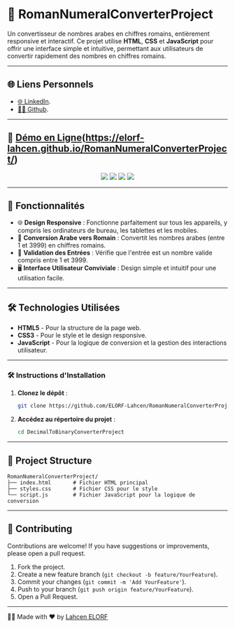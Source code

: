 # 🔢 RomanNumeralConverterProject

Un convertisseur de nombres arabes en chiffres romains, entièrement responsive et interactif. Ce projet utilise **HTML**, **CSS** et **JavaScript** pour offrir une interface simple et intuitive, permettant aux utilisateurs de convertir rapidement des nombres en chiffres romains.

---

## 🌐 Liens Personnels
- [🌐 LinkedIn](https://www.linkedin.com/in/lahcenelorf/).
- [👨‍💻 Github](https://github.com/ELORF-Lahcen).

---

## 🔗 [Démo en Ligne](#)(https://elorf-lahcen.github.io/RomanNumeralConverterProject/)
<div align="center">
    <img src="https://img.shields.io/badge/HTML-5-orange?style=for-the-badge&logo=html5&logoColor=white" />
    <img src="https://img.shields.io/badge/CSS-3-blue?style=for-the-badge&logo=css3&logoColor=white" />
    <img src="https://img.shields.io/badge/JavaScript-yellow?style=for-the-badge&logo=javascript&logoColor=black" />
    <img src="https://img.shields.io/badge/Responsive%20Design-Mobile%20Friendly-blueviolet?style=for-the-badge&logo=responsive&logoColor=white" />
</div>

---

## 📌 Fonctionnalités

- 🌐 **Design Responsive** : Fonctionne parfaitement sur tous les appareils, y compris les ordinateurs de bureau, les tablettes et les mobiles.
- 🔢 **Conversion Arabe vers Romain** : Convertit les nombres arabes (entre 1 et 3999) en chiffres romains.
- 🚨 **Validation des Entrées** : Vérifie que l'entrée est un nombre valide compris entre 1 et 3999.
- 🖥️ **Interface Utilisateur Conviviale** : Design simple et intuitif pour une utilisation facile.

---

## 🛠️ Technologies Utilisées

- **HTML5** - Pour la structure de la page web.
- **CSS3** - Pour le style et le design responsive.
- **JavaScript** - Pour la logique de conversion et la gestion des interactions utilisateur.

---

### 🛠️ Instructions d'Installation

1. **Clonez le dépôt** :
   ```bash
   git clone https://github.com/ELORF-Lahcen/RomanNumeralConverterProject.git
   ```
2. **Accédez au répertoire du projet** :
   ```bash
   cd DecimalToBinaryConverterProject
   ```

--- 

## 📂 Project Structure

```plaintext
RomanNumeralConverterProject/
├── index.html       # Fichier HTML principal
├── styles.css       # Fichier CSS pour le style
└── script.js        # Fichier JavaScript pour la logique de conversion
```

---

## 🤝 Contributing

Contributions are welcome! If you have suggestions or improvements, please open a pull request.

1. Fork the project.
2. Create a new feature branch (`git checkout -b feature/YourFeature`).
3. Commit your changes (`git commit -m 'Add YourFeature'`).
4. Push to your branch (`git push origin feature/YourFeature`).
5. Open a Pull Request.

---

👨‍💻 Made with ❤️ by [Lahcen ELORF](https://github.com/elorf-lahcen)

